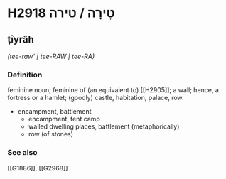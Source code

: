 # H2918 טִירָה / טירה

## ṭîyrâh

_(tee-raw' | tee-RAW | tee-RA)_

### Definition

feminine noun; feminine of (an equivalent to) [[H2905]]; a wall; hence, a fortress or a hamlet; (goodly) castle, habitation, palace, row.

- encampment, battlement
    - encampment, tent camp
    - walled dwelling places, battlement (metaphorically)
    - row (of stones)
### See also

[[G1886]], [[G2968]]

